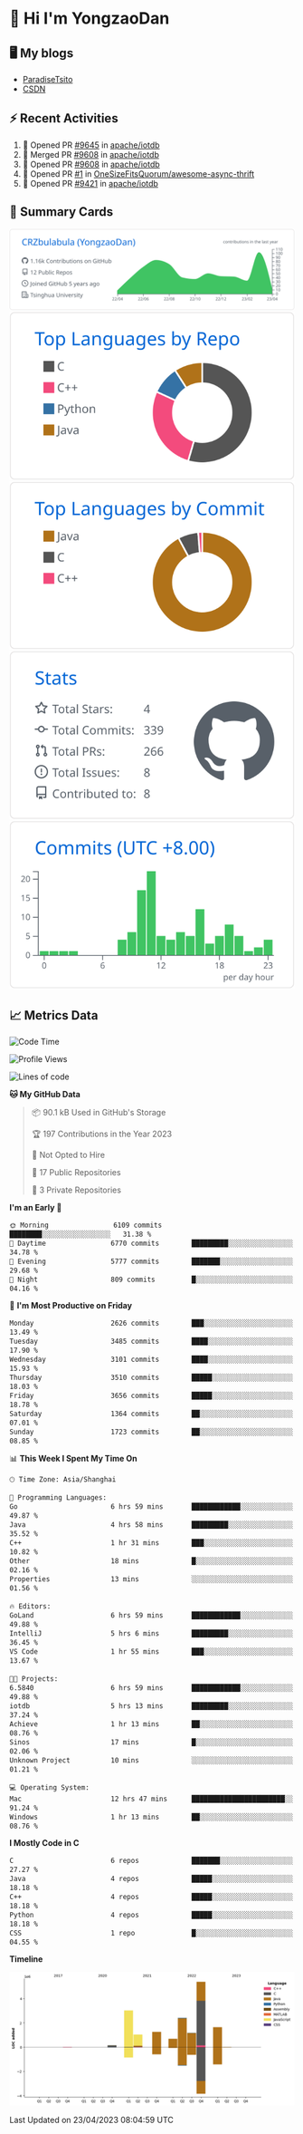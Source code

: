 # 👋 Hi I'm YongzaoDan

## 🖥 My blogs
  + [ParadiseTsito](https://www.paradisetsito.love/)
  + [CSDN](https://blog.csdn.net/CRZbulabula?type=blog)

## ⚡ Recent Activities
<!--START_SECTION:activity-->
1. 💪 Opened PR [#9645](https://github.com/apache/iotdb/pull/9645) in [apache/iotdb](https://github.com/apache/iotdb)
2. 🎉 Merged PR [#9608](https://github.com/apache/iotdb/pull/9608) in [apache/iotdb](https://github.com/apache/iotdb)
3. 💪 Opened PR [#9608](https://github.com/apache/iotdb/pull/9608) in [apache/iotdb](https://github.com/apache/iotdb)
4. 💪 Opened PR [#1](https://github.com/OneSizeFitsQuorum/awesome-async-thrift/pull/1) in [OneSizeFitsQuorum/awesome-async-thrift](https://github.com/OneSizeFitsQuorum/awesome-async-thrift)
5. 💪 Opened PR [#9421](https://github.com/apache/iotdb/pull/9421) in [apache/iotdb](https://github.com/apache/iotdb)
<!--END_SECTION:activity-->

## 🎑 Summary Cards

[![](https://raw.githubusercontent.com/CRZbulabula/CRZbulabula/main/profile-summary-card-output/github/0-profile-details.svg)](https://github.com/vn7n24fzkq/github-profile-summary-cards)
[![](https://raw.githubusercontent.com/CRZbulabula/CRZbulabula/main/profile-summary-card-output/github/1-repos-per-language.svg)](https://github.com/vn7n24fzkq/github-profile-summary-cards) [![](https://raw.githubusercontent.com/CRZbulabula/CRZbulabula/main/profile-summary-card-output/github/2-most-commit-language.svg)](https://github.com/vn7n24fzkq/github-profile-summary-cards)
[![](https://raw.githubusercontent.com/CRZbulabula/CRZbulabula/main/profile-summary-card-output/github/3-stats.svg)](https://github.com/vn7n24fzkq/github-profile-summary-cards) [![](https://raw.githubusercontent.com/CRZbulabula/CRZbulabula/main/profile-summary-card-output/github/4-productive-time.svg)](https://github.com/vn7n24fzkq/github-profile-summary-cards)

## 📈 Metrics Data

<!--START_SECTION:waka-->
![Code Time](http://img.shields.io/badge/Code%20Time-76%20hrs%2026%20mins-blue)

![Profile Views](http://img.shields.io/badge/Profile%20Views-0-blue)

![Lines of code](https://img.shields.io/badge/From%20Hello%20World%20I%27ve%20Written-16.8%20million%20lines%20of%20code-blue)

**🐱 My GitHub Data** 

> 📦 90.1 kB Used in GitHub's Storage 
 > 
> 🏆 197 Contributions in the Year 2023
 > 
> 🚫 Not Opted to Hire
 > 
> 📜 17 Public Repositories 
 > 
> 🔑 3 Private Repositories 
 > 
**I'm an Early 🐤** 

```text
🌞 Morning                6109 commits        ████████░░░░░░░░░░░░░░░░░   31.38 % 
🌆 Daytime                6770 commits        █████████░░░░░░░░░░░░░░░░   34.78 % 
🌃 Evening                5777 commits        ███████░░░░░░░░░░░░░░░░░░   29.68 % 
🌙 Night                  809 commits         █░░░░░░░░░░░░░░░░░░░░░░░░   04.16 % 
```
📅 **I'm Most Productive on Friday** 

```text
Monday                   2626 commits        ███░░░░░░░░░░░░░░░░░░░░░░   13.49 % 
Tuesday                  3485 commits        ████░░░░░░░░░░░░░░░░░░░░░   17.90 % 
Wednesday                3101 commits        ████░░░░░░░░░░░░░░░░░░░░░   15.93 % 
Thursday                 3510 commits        █████░░░░░░░░░░░░░░░░░░░░   18.03 % 
Friday                   3656 commits        █████░░░░░░░░░░░░░░░░░░░░   18.78 % 
Saturday                 1364 commits        ██░░░░░░░░░░░░░░░░░░░░░░░   07.01 % 
Sunday                   1723 commits        ██░░░░░░░░░░░░░░░░░░░░░░░   08.85 % 
```


📊 **This Week I Spent My Time On** 

```text
🕑︎ Time Zone: Asia/Shanghai

💬 Programming Languages: 
Go                       6 hrs 59 mins       ████████████░░░░░░░░░░░░░   49.87 % 
Java                     4 hrs 58 mins       █████████░░░░░░░░░░░░░░░░   35.52 % 
C++                      1 hr 31 mins        ███░░░░░░░░░░░░░░░░░░░░░░   10.82 % 
Other                    18 mins             █░░░░░░░░░░░░░░░░░░░░░░░░   02.16 % 
Properties               13 mins             ░░░░░░░░░░░░░░░░░░░░░░░░░   01.56 % 

🔥 Editors: 
GoLand                   6 hrs 59 mins       ████████████░░░░░░░░░░░░░   49.88 % 
IntelliJ                 5 hrs 6 mins        █████████░░░░░░░░░░░░░░░░   36.45 % 
VS Code                  1 hr 55 mins        ███░░░░░░░░░░░░░░░░░░░░░░   13.67 % 

🐱‍💻 Projects: 
6.5840                   6 hrs 59 mins       ████████████░░░░░░░░░░░░░   49.88 % 
iotdb                    5 hrs 13 mins       █████████░░░░░░░░░░░░░░░░   37.24 % 
Achieve                  1 hr 13 mins        ██░░░░░░░░░░░░░░░░░░░░░░░   08.76 % 
Sinos                    17 mins             █░░░░░░░░░░░░░░░░░░░░░░░░   02.06 % 
Unknown Project          10 mins             ░░░░░░░░░░░░░░░░░░░░░░░░░   01.21 % 

💻 Operating System: 
Mac                      12 hrs 47 mins      ███████████████████████░░   91.24 % 
Windows                  1 hr 13 mins        ██░░░░░░░░░░░░░░░░░░░░░░░   08.76 % 
```

**I Mostly Code in C** 

```text
C                        6 repos             ███████░░░░░░░░░░░░░░░░░░   27.27 % 
Java                     4 repos             █████░░░░░░░░░░░░░░░░░░░░   18.18 % 
C++                      4 repos             █████░░░░░░░░░░░░░░░░░░░░   18.18 % 
Python                   4 repos             █████░░░░░░░░░░░░░░░░░░░░   18.18 % 
CSS                      1 repo              █░░░░░░░░░░░░░░░░░░░░░░░░   04.55 % 
```



**Timeline**

![Lines of Code chart](https://raw.githubusercontent.com/CRZbulabula/CRZbulabula/main/assets/bar_graph.png)


 Last Updated on 23/04/2023 08:04:59 UTC
<!--END_SECTION:waka-->

